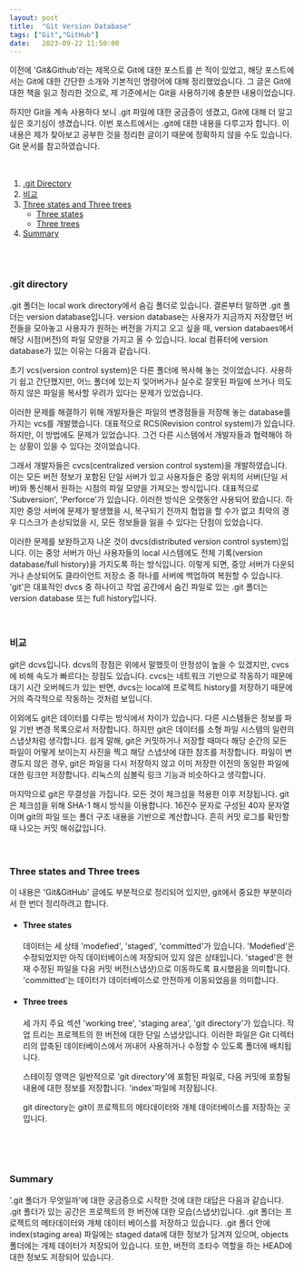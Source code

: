 ```yaml
---
layout: post
title:  "Git Version Database"
tags: ["Git","GitHub"]
date:   2023-09-22 11:50:00
---
```


이전에 'Git&Github'라는 제목으로 Git에 대한 포스트를 쓴 적이 있었고, 해당 포스트에서는 Git에 대한 간단한 소개와 기본적인 명령어에 대해 정리했었습니다. 그 글은 Git에 대한 책을 읽고 정리한 것으로, 제 기준에서는 Git을 사용하기에 충분한 내용이었습니다.

하지만 Git을 계속 사용하다 보니 .git 파일에 대한 궁금증이 생겼고, Git에 대해 더 알고 싶은 호기심이 생겼습니다. 이번 포스트에서는 .git에 대한 내용을 다루고자 합니다. 이 내용은 제가 찾아보고 공부한 것을 정리한 글이기 때문에 정확하지 않을 수도 있습니다. Git 문서를 참고하였습니다.
<br>
<br>
<br>

1. [.git Directory](#git-directory)
2. [비교](#비교)
3. [Three states and Three trees](#three-states-and-three-trees)
    * [Three states](#three-states)
    * [Three trees](#three-trees)
4. [Summary](#summary)

<br>
<br>

### **.git directory**
.git 폴더는 local work directory에서 숨김 폴더로 있습니다. 결론부터 말하면 .git 폴더는 version database입니다. version database는 사용자가 지금까지 저장했던 버전들을 모아놓고 사용자가 원하는 버전을 가지고 오고 싶을 때, version databaes에서 해당 시점(버전)의 파일 모양을 가지고 올 수 있습니다. local 컴퓨터에 version database가 있는 이유는 다음과 같습니다.

초기 vcs(version control system)은 다른 폴더에 복사해 놓는 것이었습니다. 사용하기 쉽고 간단했지만, 어느 폴더에 있는지 잊어버거나 실수로 잘못된 파일에 쓰거나 의도하지 않은 파일을 복사할 우려가 있다는 문제가 있었습니다.

이러한 문제를 해결하기 위해 개발자들은 파일의 변경점들을 저장해 놓는 database를 가지는 vcs를 개발했습니다. 대표적으로 RCS(Revision control system)가 있습니다. 하지만, 이 방법에도 문제가 있었습니다. 그건 다른 시스템에서 개발자들과 협력해야 하는 상황이 있을 수 있다는 것이었습니다. 

그래서 개발자들은 cvcs(centralized version control system)을 개발하였습니다. 이는 모든 버전 정보가 포함된 단일 서버가 있고 사용자들은 중앙 위치의 서버(단일 서버)와 통신해서 원하는 시점의 파일 모양을 가져오는 방식입니다. 대표적으로 'Subversion', 'Perforce'가 있습니다. 이러한 방식은 오랫동안 사용되어 왔습니다. 하지만 중앙 서버에 문제가 발생했을 시, 복구되기 전까지 협업을 할 수가 없고 최악의 경우 디스크가 손상되었을 시, 모든 정보들을 잃을 수 있다는 단점이 있었습니다. 

이러한 문제를 보완하고자 나온 것이 dvcs(distributed version control system)입니다. 이는 중앙 서버가 아닌 사용자들의 local 시스템에도 전체 기록(version database/full history)을 가지도록 하는 방식입니다. 이렇게 되면, 중앙 서버가 다운되거나 손상되어도 클라이언트 저장소 중 하나를 서버에 백업하여 복원할 수 있습니다. 'git'은 대표적인 dvcs 중 하나이고 작업 공간에서 숨긴 파일로 있는 .git 폴더는 version database 또는 full history입니다. 
<br>
<br>
<br>

### **비교**
git은 dcvs입니다. dcvs의 장점은 위에서 말했듯이 안정성이 높을 수 있겠지만, cvcs에 비해 속도가 빠르다는 장점도 있습니다. cvcs는 네트워크 기반으로 작동하기 때문에 대기 시간 오버헤드가 있는 반면, dvcs는 local에 프로젝트 history를 저장하기 때문에 거의 즉각적으로 작동하는 것처럼 보입니다. 

이외에도 git은 데이터를 다루는 방식에서 차이가 있습니다. 다른 시스템들은 정보를 파일 기반 변경 목록으로서 저장합니다. 하지만 git은 데이터를 소형 파일 시스템의 일련의 스냅샷처럼 생각합니다. 쉽게 말해, git은 커밋하거나 저장할 때마다 해당 순간의 모든 파일이 어떻게 보이는지 사진을 찍고 해당 스냅샷에 대한 참조를 저장합니다. 파일이 변경도지 않은 경우, git은 파일을 다시 저장하지 않고 이미 저장한 이전의 동일한 파일에 대한 링크만 저장합니다. 리눅스의 심볼릭 링크 기능과 비슷하다고 생각합니다.

마지막으로 git은 무결성을 가집니다. 모든 것이 체크섬을 적용한 이후 저장됩니다. git은 체크섬을 위해 SHA-1 해시 방식을 이용합니다. 16진수 문자로 구성된 40자 문자열이며 git의 파일 또는 폴더 구조 내용을 기반으로 계산합니다. 흔히 커밋 로그를 확인할 때 나오는 커밋 해쉬값입니다. 
<br>
<br>
<br>

### **Three states and Three trees**
이 내용은 'Git&GitHub' 글에도 부분적으로 정리되어 있지만, git에서 중요한 부분이라서 한 번더 정리하려고 합니다. 

* #### **Three states**
    데이터는 세 상태 'modefied', 'staged', 'committed'가 있습니다. 'Modefied'은 수정되었지만 아직 데이터베이스에 저장되어 있지 않은 상태입니다. 'staged'은 현재 수정된 파일을 다음 커밋 버전(스냅샷)으로 이동하도록 표시했음을 의미합니다. 'committed'는 데이터가 데이터베이스로 안전하게 이동되었음을 의미합니다. 

* #### **Three trees**
    세 가지 주요 섹션 'working tree', 'staging area', 'git directory'가 있습니다. 작업 트리는 프로젝트의 한 버전에 대한 단일 스냅샷입니다. 이러한 파일은 Git 디렉터리의 압축된 데이터베이스에서 꺼내어 사용하거나 수정할 수 있도록 폴더에 배치됩니다.

    스테이징 영역은 일반적으로 'git directory'에 포함된 파일로, 다음 커밋에 포함될 내용에 대한 정보를 저장합니다. 'index'파일에 저장됩니다.

    git directory는 git이 프로젝트의 메타데이터와 개체 데이터베이스를 저장하는 곳입니다. 
<br>
<br>
<br>

### **Summary**
'.git 폴더가 무엇일까'에 대한 궁금증으로 시작한 것에 대한 대답은 다음과 같습니다. .git 폴더가 있는 공간은 프로젝트의 한 버전에 대한 모습(스냅샷)입니다. .git 폴더는 프로젝트의 메타데이터와 개체 데이터 베이스를 저장하고 있습니다. .git 폴더 안에 index(staging area) 파일에는 staged data에 대한 정보가 담겨져 있으며, objects 폴더에는 개체 데이터가 저장되어 있습니다. 또한, 버전의 조타수 역할을 하는 HEAD에 대한 정보도 저장되어 있습니다.